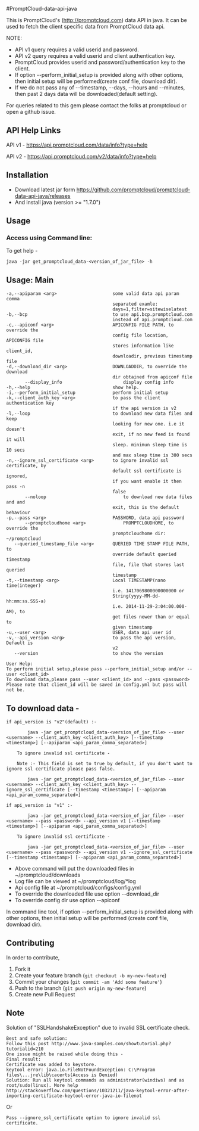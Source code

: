 #PromptCloud-data-api-java

This is PromptCloud's (http://promptcloud.com) data API in java. It can be used to fetch the client specific data from PromptCloud data api.

NOTE: 
* API v1 query requires a valid userid and password.  
* API v2 query requires a valid userid and client authentication key.
* PromptCloud provides userid and password/authentication key to the client.
* If option --perform_initial_setup is provided along with other options, then initial setup will be performed(create conf file, download dir).
* If we do not pass any of --timestamp, --days, --hours and --minutes, then past 2 days data will be downloaded(default setting).

For queries related to this gem please contact the folks at promptcloud or open a github issue.

## API Help Links

API v1 - https://api.promptcloud.com/data/info?type=help

API v2 - https://api.promptcloud.com/v2/data/info?type=help

## Installation
* Download latest jar form https://github.com/promptcloud/promptcloud-data-api-java/releases
* And install java (version >= "1.7.0")

## Usage

### Access using Command line:

To get help -

    java -jar get_promptcloud_data-<version_of_jar_file> -h 

## Usage: Main

	-a,--apiparam <arg>                 	some valid data api param comma
                                     		separated examle:
                                     		days=1,filter=sitewiselatest
 	-b,--bcp                            	to use api.bcp.promptcloud.com
                                     		instead of api.promptcloud.com
 	-c,--apiconf <arg>                  	APICONFIG FILE PATH, to override the
                                     		config file location, APICONFIG file
                                     		stores information like client_id,
                                     		downloadir, previous timestamp file
 	-d,--download_dir <arg>             	DOWNLOADDIR, to override the download
                                     		dir obtained from apiconf file
    	   --display_info                   	display config info
 	-h,--help                           	show help.
 	-i,--perform_initial_setup          	perform initial setup
 	-k,--client_auth_key <arg>          	to pass the client authentication key
                                     		if the api version is v2
 	-l,--loop                           	to download new data files and keep
                                     		looking for new one. i.e it doesn't
                                     		exit, if no new feed is found it will
                                     		sleep. minimun sleep time is 10 secs
                                     		and max sleep time is 300 secs
 	-n,--ignore_ssl_certificate <arg>   	to ignore invalid ssl certificate, by
                                     		default ssl certificate is ignored,
                                     		if you want enable it then pass -n
                                     		false
    	   --noloop                         	to download new data files and and
                                     		exit, this is the default behaviour
 	-p,--pass <arg>                     	PASSWORD, data api password
    	   --promptcloudhome <arg>          	PROMPTCLOUDHOME, to override the
                                     		promptcloudhome dir: ~/promptcloud
	   --queried_timestamp_file <arg>    	QUERIED TIME STAMP FILE PATH, to
                                     		override default queried timestamp
                                     		file, file that stores last queried
                                     		timestamp
 	-t,--timestamp <arg>                	Local TIMESTAMP(nano time(integer)
                                     		i.e. 1417069800000000000 or
                                     		String(yyyy-MM-dd-hh:mm:ss.SSS-a)
                                     		i.e. 2014-11-29-2:04:00.000-AM), to
                                     		get files newer than or equal to
                                     		given timestamp
 	-u,--user <arg>                     	USER, data api user id
 	-v,--api_version <arg>              	to pass the api version, Default is
                                     		v2
	   --version                        	to show the version

	User Help:
	To perform initial setup,please pass --perform_initial_setup and/or --user <client_id>
	To download data,please pass --user <client_id> and --pass <password>
	Please note that client_id will be saved in config.yml but pass will not be.


## To download data -

	if api_version is "v2"(default) :-

    		java -jar get_promptcloud_data-<version_of_jar_file> --user <username> --client_auth_key <client_auth_key> [--timestamp <timestamp>] [--apiparam <api_param_comma_separated>]

		To ignore invalid ssl certificate - 

		Note :- This field is set to true by default, if you don't want to ignore ssl certificate please pass false.
    
    		java -jar get_promptcloud_data-<version_of_jar_file> --user <username> --client_auth_key <client_auth_key> --ignore_ssl_certificate [--timestamp <timestamp>] [--apiparam <api_param_comma_separated>] 
	
	if api_version is "v1" :-

    		java -jar get_promptcloud_data-<version_of_jar_file> --user <username> --pass <password> --api_version v1 [--timestamp <timestamp>] [--apiparam <api_param_comma_separated>]

		To ignore invalid ssl certificate - 

    		java -jar get_promptcloud_data-<version_of_jar_file> --user <username> --pass <password> --api_version v1 --ignore_ssl_certificate [--timestamp <timestamp>] [--apiparam <api_param_comma_separated>] 



* Above command will put the downloaded files in ~/promptcloud/downloads
* Log file can be viewed at ~/promptcloud/log/*log
* Api config file at ~/promptcloud/configs/config.yml
* To override the downloaded file use option --download_dir <apidir full path>
* To override config dir use option --apiconf <apiconf full path>

In command line tool, if option --perform_initial_setup is provided along with other options, then initial setup will be performed (create conf file, download dir).

## Contributing
In order to contribute,

1. Fork it
2. Create your feature branch (`git checkout -b my-new-feature`)
3. Commit your changes (`git commit -am 'Add some feature'`)
4. Push to the branch (`git push origin my-new-feature`)
5. Create new Pull Request


## Note
Solution of "SSLHandshakeException" due to invalid SSL certificate check.  
 
    Best and safe solution: 
    Follow this post http://www.java-samples.com/showtutorial.php?tutorialid=210
    One issue might be raised while doing this -
    Final result:
    Certificate was added to keystore.
    keytool error: java.io.FileNotFoundException: C:\Program files\...jre\lib\cacerts(Access is Denied)
    Solution: Run all keytool commands as administrator(windiws) and as root/sudo(linux). More help http://stackoverflow.com/questions/10321211/java-keytool-error-after-importing-certificate-keytool-error-java-io-filenot

Or

    Pass --ignore_ssl_certificate option to ignore invalid ssl certificate.
